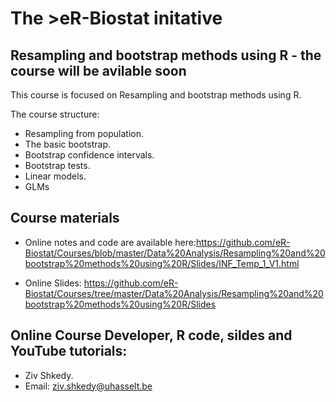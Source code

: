 # The >eR-Biostat initative
## Resampling and bootstrap methods using R - the course will be avilable soon

This course is focused on Resampling and bootstrap methods using R.  

The course structure:

* Resampling from population.
 * The basic bootstrap.
 * Bootstrap confidence intervals.
 * Bootstrap tests.
 * Linear models.
  * GLMs
 
## Course materials

* Online notes and code are available here:https://github.com/eR-Biostat/Courses/blob/master/Data%20Analysis/Resampling%20and%20bootstrap%20methods%20using%20R/Slides/INF_Temp_1_V1.html
 
* Online Slides: https://github.com/eR-Biostat/Courses/tree/master/Data%20Analysis/Resampling%20and%20bootstrap%20methods%20using%20R/Slides 

## Online Course Developer, R code, sildes and YouTube tutorials: 
 * Ziv Shkedy.
 * Email: ziv.shkedy@uhasselt.be
